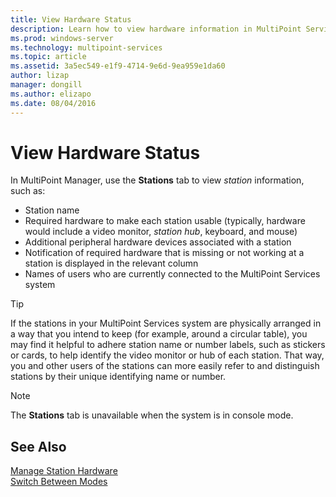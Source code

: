 ```yaml
---
title: View Hardware Status
description: Learn how to view hardware information in MultiPoint Services
ms.prod: windows-server
ms.technology: multipoint-services
ms.topic: article
ms.assetid: 3a5ec549-e1f9-4714-9e6d-9ea959e1da60
author: lizap
manager: dongill
ms.author: elizapo
ms.date: 08/04/2016
---
```

# View Hardware Status
In MultiPoint Manager, use the **Stations** tab to view *station* information, such as:  
  
-   Station name  
-   Required hardware to make each station usable (typically, hardware would include a video monitor, *station hub*, keyboard, and mouse) 
-   Additional peripheral hardware devices associated with a station  
-   Notification of required hardware that is missing or not working at a station is displayed in the relevant column  
-   Names of users who are currently connected to the MultiPoint Services system  
  
> [!TIP]  
> If the stations in your MultiPoint Services system are physically arranged in a way that you intend to keep (for example, around a circular table), you may find it helpful to adhere station name or number labels, such as stickers or cards, to help identify the video monitor or hub of each station. That way, you and other users of the stations can more easily refer to and distinguish stations by their unique identifying name or number.  
  
> [!NOTE]  
> The **Stations** tab is unavailable when the system is in console mode.  
  
## See Also  
[Manage Station Hardware](Manage-Station-Hardware.md)  
[Switch Between Modes](Switch-Between-Modes.md)